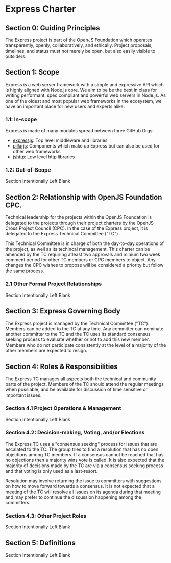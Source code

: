 # Express Charter

## Section 0: Guiding Principles

The Express project is part of the OpenJS Foundation which operates transparently, openly, collaboratively, and ethically.
Project proposals, timelines, and status must not merely be open, but also easily visible to outsiders.

## Section 1: Scope

Express is a web server framework with a simple and expressive API which is highly aligned with Node.js core.
We aim to be be the best in class for writing performant, spec compliant and powerful web servers in Node.js.
As one of the oldest and most popular web frameworks in the ecosystem, we have an important place for new
users and experts alike.

### 1.1: In-scope

Express is made of many modules spread between three GitHub Orgs:

- [expressjs](http://github.com/expressjs/): Top level middleware and libraries
- [pillarjs](http://github.com/pillarjs/): Components which make up Express but can also be used for other web frameworks
- [jshttp](http://github.com/jshttp/): Low level http libraries

### 1.2: Out-of-Scope

Section Intentionally Left Blank

## Section 2: Relationship with OpenJS Foundation CPC.

Technical leadership for the projects within the OpenJS Foundation is delegated to the projects through their project
charters by the OpenJS Cross Project Council (CPC). In the case of the Express project, it is delegated to the Express
Technical Committee ("TC").

This Technical Committee is in charge of both the day-to-day operations of the project, as well as its techincal management.
This charter can be amended by the TC requiring atleast two approvals and minium two week comment period for other TC members
or CPC members to object. Any changes the CPC wishes to propose will be considered a priority but follow the same process.

### 2.1 Other Formal Project Relationships

Section Intentionally Left Blank

## Section 3: Express Governing Body

The Express project is managed by the Technical Committee ("TC"). Members can be added to the TC at any time. Any committer can
nominate another committer to the TC and the TC uses its standard consensus seeking process to evaluate whether or not to add
this new member. Members who do not participate consistently at the level of a majority of the other members are expected to resign.

## Section 4: Roles & Responsibilities

The Express TC manages all aspects both the technical and community parts of the project. Members of the TC should attend the regular meetings
when possiable, and be available for discussion of time sensitive or important issues.

### Section 4.1 Project Operations & Management

Section Intentionally Left Blank

### Section 4.2: Decision-making, Voting, and/or Elections

The Express TC uses a "consensus seeking" process for issues that are escalated to the TC. The group tries to find a resolution
that has no open objections among TC members. If a consensus cannot be reached that has no objections then a majority wins vote
is called. It is also expected that the majority of decisions made by the TC are via a consensus seeking process and that voting
is only used as a last-resort.

Resolution may involve returning the issue to committers with suggestions on how to move forward towards a consensus. It is not
expected that a meeting of the TC will resolve all issues on its agenda during that meeting and may prefer to continue the discussion
happening among the committers.

### Section 4.3: Other Project Roles

Section Intentionally Left Blank

## Section 5: Definitions

Section Intentionally Left Blank
